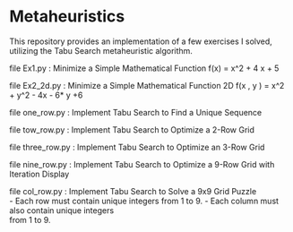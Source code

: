 # Metaheuristics
This repository provides an implementation of a few exercises I solved, utilizing the Tabu Search metaheuristic algorithm.

file Ex1.py : 
             Minimize a Simple Mathematical Function
             f(x) = x^2 + 4 x + 5

file Ex2_2d.py :
                Minimize a Simple Mathematical Function 2D 
                f(x , y ) = x^2 + y^2 - 4x - 6* y +6 

file one_row.py : 
                Implement Tabu Search to Find a Unique Sequence

file tow_row.py : 
                Implement Tabu Search to Optimize a 2-Row Grid

file three_row.py : 
                Implement Tabu Search to Optimize an 3-Row Grid

file nine_row.py : 
                Implement Tabu Search to Optimize a 9-Row Grid with Iteration Display 

file col_row.py : 
                Implement Tabu Search to Solve a 9x9 Grid Puzzle  
                        - Each row must contain unique integers 
                           from 1 to 9.
                        - Each column must also contain unique integers   
                           from 1 to 9.      


            
